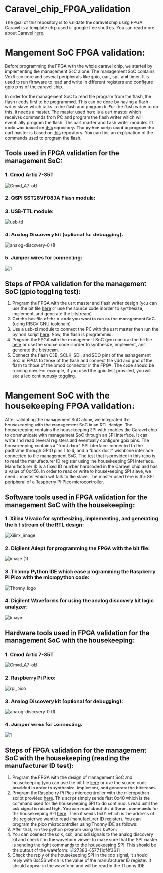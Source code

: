 # Caravel_chip_FPGA_validation 

The goal of this repository is to validate the caravel chip using FPGA. Caravel is a template chip used in google free shuttles. You can read more about Caravel [here](https://github.com/efabless/caravel). 

# Mangement SoC FPGA validation:

Before programming the FPGA with the whole caravel chip, we started by implementing the management SoC alone. The management SoC contains VexRiscv core and several peripherals like gpio, uart, spi, and timer. It is used to run firmware to read and write in different registers and configure gpio pins of the caravel chip.

In order for the management SoC to read the program from the flash, the flash needs first to be programmed. This can be done by having a flash writer slave which talks to the flash and program it. For the flash writer to do this, it needs a master. The master used here is a uart master which receives commands from PC and program the flash writer which will eventually  program the flash. The uart master and flash writer modules rtl code was based on [this](https://github.com/shalan/SoCBUS ) repository.  The python script used to program the uart master is based on [this](https://github.com/nabadawy/Chameleon_SoC_with-SST26VF080A-flash-/tree/main) repository. You can find an explanation of the commands used to program the flash. 

## Tools used in FPGA validation for the management SoC:

### 1. Cmod Artix 7-35T:
![Cmod_A7-obl](https://user-images.githubusercontent.com/79912650/201470157-89d5a9c8-5a3e-4961-8837-c0be7c9ac455.jpg)


### 2. QSPI SST26VF080A Flash module:


### 3. USB-TTL module:
![usb-ttl](https://user-images.githubusercontent.com/79912650/201466506-2fa9b794-09ef-4e94-9dda-6646e44e70cb.jpg)

### 4. Analog Discovery kit (optional for debugging):
![analog-discovery-0 (1)](https://user-images.githubusercontent.com/79912650/201468477-727fb454-8341-44da-90cf-95c8f2494a9b.png)

### 5. Jumper wires for connecting:
![1](https://user-images.githubusercontent.com/79912650/201468548-0b3114d9-13af-4b55-bf54-76b0bf3754de.jpg)


## Steps of FPGA validation for the management SoC (gpio toggling test):

1. Program the FPGA with the uart master and flash writer design (you can use the bit file [here](https://github.com/NouranAbdelaziz/Caravel_chip_FPGA_validation/blob/main/Flash_programming/bit_file/uart_flash_writer.bit ) or use the source code inorder to synthesize, implement, and generate the bitstream)
2. Get the hex file of the c-code you want to run on the management SoC. (using RISCV GNU toolchain)
3. Use a usb-ttl module to connect the PC with the usrt master then run the python script [here](https://github.com/NouranAbdelaziz/Caravel_chip_FPGA_validation/blob/main/Flash_programming/script.py ). Now, the flash is programmed.
4. Program the FPGA with the management SoC (you can use the bit file [here](https://github.com/NouranAbdelaziz/Caravel_chip_FPGA_validation/blob/main/mgmt_SoC_FPGA_validation/bit_file/mgmt_soc.bit ) or use the source code inorder to synthesize, implement, and generate the bitstream.
5. Connect the flash CSB, SCLK, SDI, and SDO pins of the management SoC in FPGA to those of the flash and connect the vdd and gnd of the flash to those of the pmod connector in the FPGA. The code should be running now. For example, if you used the gpio test provided, you will see a led continuously toggling. 

# Mangement SoC with the housekeeping FPGA validation:

After validating the management SoC alone, we integrated the housekeeping with the management SoC in an RTL design. The housekeeping contains the housekeeping SPI with enables the Caravel chip to communicate with management SoC through an SPI interface. It can write and read several registers and eventually configure gpio pins. 
The housekeeping contains a "front door" SPI interface connected to the padframe through GPIO pins 1 to 4, and a "back door" wishbone interface connected to the management SoC. The test that is provided in this repo is to read the manufacturer ID register using the housekeeping SPI interface. Manufacturer ID is a fixed ID number hardcoded in the Caravel chip and has a value of 0x456. In order to read or write to housekeeping SPI slave, we need a master which will talk to the slave. The master used here is the SPI peripheral of a  Raspberry Pi Pico microcontroller. 

## Software tools used in FPGA validation for the management SoC with the housekeeping:
### 1. Xilinx Vivado for synthesizing, implementing, and generating the bit stream of the RTL design:
![Xilinx_image](https://user-images.githubusercontent.com/79912650/201468754-9fc805a1-e5a4-401c-94af-5e3fe488ef16.jpg)

### 2. Digilent Adept for programming the FPGA with the bit file:
![image (1)](https://user-images.githubusercontent.com/79912650/201468028-df1686cf-06f7-45bb-8d2d-2987a8f261fd.png)

### 3. Thonny Python IDE which ease programming the Raspberry Pi Pico with the micropython code:
![Thonny_logo](https://user-images.githubusercontent.com/79912650/201468053-660b531c-7143-44c5-ac6a-1804a08632aa.png)

### 4. Digilent Waveforms for using the analog discovery kit logic analyzer:
![image](https://user-images.githubusercontent.com/79912650/201467981-e6647c4f-5c78-41ef-a074-34cb006c1880.png)


## Hardware tools used in FPGA validation for the management SoC with the housekeeping:
### 1. Cmod Artix 7-35T:
![Cmod_A7-obl](https://user-images.githubusercontent.com/79912650/201470157-89d5a9c8-5a3e-4961-8837-c0be7c9ac455.jpg)

### 2. Raspberry Pi Pico: 
![rpi_pico](https://user-images.githubusercontent.com/79912650/201468712-c5714cd7-52a6-4672-bab0-13bfda7032e1.jpg)

### 3. Analog Discovery kit (optional for debugging):
![analog-discovery-0 (1)](https://user-images.githubusercontent.com/79912650/201468477-727fb454-8341-44da-90cf-95c8f2494a9b.png)

### 4. Jumper wires for connecting:
![1](https://user-images.githubusercontent.com/79912650/201468548-0b3114d9-13af-4b55-bf54-76b0bf3754de.jpg)

## Steps of FPGA validation for the management SoC with the housekeeping (reading the manufacturer ID test):

1. Program the FPGA with the design of management SoC and housekeeping (you can use the bit file [here](https://github.com/NouranAbdelaziz/Caravel_chip_FPGA_validation/blob/main/mgmt_SoC_with_HK_FPGA_validation/bit_file/mgmt_soc_hk_38.bit) or use the source code provided in order to synthesize, implement, and generate the bitstream. 
2. Program the Raspberry Pi Pico microcontroller with the micropython script provided [here](https://github.com/NouranAbdelaziz/Caravel_chip_FPGA_validation/blob/main/mgmt_SoC_with_HK_FPGA_validation/Micropython%20script%20for%20pico/spi_pico.py). This script simply sends first 0x40 which is the command used for the housekeeping SPI to do continuous read until the csb signal is raised high. You can read about the different commands for the housekeeping SPI [here](https://caravel-harness.readthedocs.io/en/latest/housekeeping-spi.html). Then it sends 0x01 which is the address of the register we want to read (manufacturer ID register). You can program the pico microcontroller using Thonny IDE as follows:
3. After that, run the python program using this button:
4. You can connect the sclk, csb, and sdi signals to the analog discovery kit and check it in the waveform viewer to make sure that the SPI master is sending the right commands to the housekeeping SPI. This should be the output of the waveform:
![27383-057711df4f3611](https://user-images.githubusercontent.com/79912650/201471412-8c6db856-aec4-4c1a-813e-daac3e528647.jpg)
5. Check the reply of the housekeeping SPI in the sdo signal, it should reply with 0x456 which is the value of the manufacturer ID register. It should appear in the waveform and will be read in the Thonny IDE. 
 
